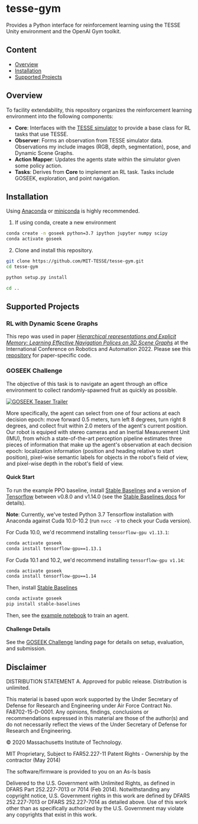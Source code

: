 # tesse-gym

Provides a Python interface for reinforcement learning using the TESSE Unity environment and the OpenAI Gym toolkit. 

## Content
* [Overview](#overview)
* [Installation](#installation)
* [Supported Projects](#supported-projects)


## Overview
To facility extendability, this repository organizes the reinforcement learning environment into the following components:
* **Core**: Interfaces with the [TESSE simulator](https://github.com/MIT-TESSE/tesse-core) to provide a base class for RL tasks that use TESSE.
* **Observer**: Forms an observation from TESSE simulator data. Observations my include images (RGB, depth, segmentation), pose, and Dynamic Scene Graphs.
* **Action Mapper**: Updates the agents state within the simulator given some policy action. 
* **Tasks**: Derives from **Core** to implement an RL task. Tasks include GOSEEK, exploration, and point navigation.

## Installation

Using [Anaconda](https://www.anaconda.com/distribution/#download-section) or [miniconda](https://docs.conda.io/en/latest/miniconda.html) is highly recommended.

1. If using conda, create a new environment
```sh
conda create -n goseek python=3.7 ipython jupyter numpy scipy
conda activate goseek
```

2. Clone and install this repository. 
```sh
git clone https://github.com/MIT-TESSE/tesse-gym.git
cd tesse-gym

python setup.py install

cd ..
```

## Supported Projects

### RL with Dynamic Scene Graphs

This repo was used in paper 
[*Hierarchical representations and Explicit Memory: Learning Effective Navigation Polices on 3D Scene Graphs*](https://arxiv.org/abs/2108.01176)
 at the International Conference on Robotics and Automation 2022. Please see this [repository](https://github.mit.edu/TESS/dsg-rl) for paper-specific code.


### GOSEEK Challenge

The objective of this task is to navigate an agent through an office environment to collect randomly-spawned fruit as quickly as possible. 

[![GOSEEK Teaser Trailer](https://img.youtube.com/vi/KXTag0xsg28/0.jpg)](https://www.youtube.com/watch?v=KXTag0xsg28)

More specifically, the agent can select from one of four actions at each decision epoch: move forward 0.5 meters, turn left 8 degrees, turn right 8 degrees, and collect fruit within 2.0 meters of the agent's current position. Our robot is equiped with stereo cameras and an Inertial Measurement Unit (IMU), from which a state-of-the-art perception pipeline estimates three pieces of information that make up the agent's observation at each decision epoch: localization information (position and heading relative to start position), pixel-wise semantic labels for objects in the robot's field of view, and pixel-wise depth in the robot's field of view.

#### Quick Start

To run the example PPO baseline, install [Stable Baselines](https://stable-baselines.readthedocs.io/en/master/) and a version of [Tensorflow](https://www.tensorflow.org/) between v0.8.0 and v1.14.0 (see the [Stable Baselines docs](https://stable-baselines.readthedocs.io/en/master/guide/install.html#prerequisites) for details).

__Note__: Currently, we've tested Python 3.7 Tensorflow installation with Anaconda against Cuda 10.0-10.2 (run `nvcc -V` to check your Cuda version).

For Cuda 10.0, we'd recommend installing `tensorflow-gpu v1.13.1`:

```sh
conda activate goseek 
conda install tensorflow-gpu==1.13.1
```

For Cuda 10.1 and 10.2, we'd recommend installing `tensorflow-gpu v1.14`:

```sh
conda activate goseek 
conda install tensorflow-gpu==1.14
```

Then, install [Stable Baselines](https://stable-baselines.readthedocs.io/en/master/)

```sh
conda activate goseek 
pip install stable-baselines
```

Then, see the [example notebook](baselines/goseek-ppo.ipynb) to train an agent.

#### Challenge Details 

See the [GOSEEK Challenge](https://github.com/MIT-TESSE/goseek-challenge.git) landing page for details on setup, evaluation, and submission.



## Disclaimer

DISTRIBUTION STATEMENT A. Approved for public release. Distribution is unlimited.

This material is based upon work supported by the Under Secretary of Defense for Research and Engineering under Air Force Contract No. FA8702-15-D-0001. Any opinions, findings, conclusions or recommendations expressed in this material are those of the author(s) and do not necessarily reflect the views of the Under Secretary of Defense for Research and Engineering.

© 2020 Massachusetts Institute of Technology.

MIT Proprietary, Subject to FAR52.227-11 Patent Rights - Ownership by the contractor (May 2014)

The software/firmware is provided to you on an As-Is basis

Delivered to the U.S. Government with Unlimited Rights, as defined in DFARS Part 252.227-7013 or 7014 (Feb 2014). Notwithstanding any copyright notice, U.S. Government rights in this work are defined by DFARS 252.227-7013 or DFARS 252.227-7014 as detailed above. Use of this work other than as specifically authorized by the U.S. Government may violate any copyrights that exist in this work.

